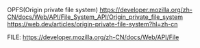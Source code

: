 OPFS(Origin private file system)
https://developer.mozilla.org/zh-CN/docs/Web/API/File_System_API/Origin_private_file_system
https://web.dev/articles/origin-private-file-system?hl=zh-cn

FILE: https://developer.mozilla.org/zh-CN/docs/Web/API/File